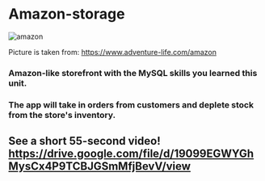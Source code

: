 # Amazon-storage
![amazon](https://user-images.githubusercontent.com/45444261/64350380-2ac80c00-cfbe-11e9-82e7-7338a01c8993.jpg)

Picture is taken from:  https://www.adventure-life.com/amazon
### Amazon-like storefront with the MySQL skills you learned this unit. 

### The app will take in orders from customers and deplete stock from the store's inventory. 
## See a short 55-second video! https://drive.google.com/file/d/19099EGWYGhMysCx4P9TCBJGSmMfjBevV/view
